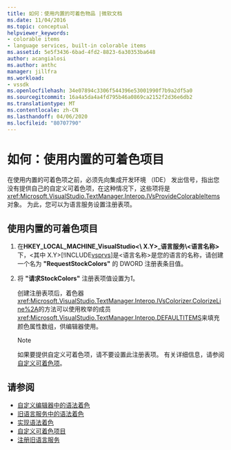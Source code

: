 ```yaml
---
title: 如何：使用内置的可着色物品 |微软文档
ms.date: 11/04/2016
ms.topic: conceptual
helpviewer_keywords:
- colorable items
- language services, built-in colorable items
ms.assetid: 5e5f3436-6bad-4fd2-8823-6a30353ba648
author: acangialosi
ms.author: anthc
manager: jillfra
ms.workload:
- vssdk
ms.openlocfilehash: 34e07894c3306f544396e53001990f7b9a2df5a0
ms.sourcegitcommit: 16a4a5da4a4fd795b46a0869ca2152f2d36e6db2
ms.translationtype: MT
ms.contentlocale: zh-CN
ms.lasthandoff: 04/06/2020
ms.locfileid: "80707790"
---
```

# <a name="how-to-use-built-in-colorable-items"></a>如何：使用内置的可着色项目
在使用内置的可着色项之前，必须先向集成开发环境 （IDE） 发出信号，指出您没有提供自己的自定义可着色项，在这种情况下，这些项将是<xref:Microsoft.VisualStudio.TextManager.Interop.IVsProvideColorableItems>对象。 为此，您可以为语言服务设置注册表项。

## <a name="to-use-built-in-colorable-items"></a>使用内置的可着色项目

1. 在**HKEY_LOCAL_MACHINE_VisualStudio<\\ X.Y>_语言服务\\<语言名称\>** 下，\<其中 X.Y>[!INCLUDE[vsprvs](../../code-quality/includes/vsprvs_md.md)]是\<语言名称>是您的语言的名称，请创建一个名为 **"RequestStockColors"** 的 DWORD 注册表条目值。

2. 将 **"请求StockColors"** 注册表项值设置为*1*。

    创建注册表项后，着色器<xref:Microsoft.VisualStudio.TextManager.Interop.IVsColorizer.ColorizeLine%2A>的方法可以使用枚举的成员<xref:Microsoft.VisualStudio.TextManager.Interop.DEFAULTITEMS>来填充颜色属性数组，供编辑器使用。

   > [!NOTE]
   > 如果要提供自定义可着色项，请不要设置此注册表项。 有关详细信息，请参阅[自定义可着色项](../../extensibility/internals/custom-colorable-items.md)。

## <a name="see-also"></a>请参阅
- [自定义编辑器中的语法着色](../../extensibility/syntax-coloring-in-custom-editors.md)
- [旧语言服务中的语法着色](../../extensibility/internals/syntax-coloring-in-a-legacy-language-service.md)
- [实现语法着色](../../extensibility/internals/implementing-syntax-coloring.md)
- [自定义可着色项目](../../extensibility/internals/custom-colorable-items.md)
- [注册旧语言服务](../../extensibility/internals/registering-a-legacy-language-service2.md)
